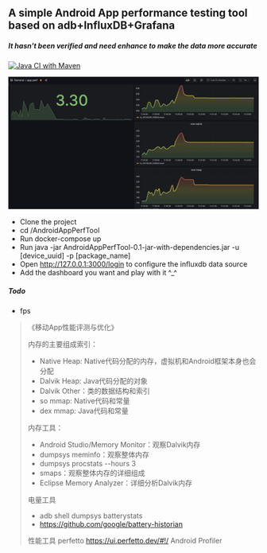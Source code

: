 ## A simple Android App performance testing tool based on adb+InfluxDB+Grafana
##### It hasn't been verified and need enhance to make the data more accurate
[![Java CI with Maven](https://github.com/quxiaozha/AppPerfTest/actions/workflows/maven.yml/badge.svg)](https://github.com/quxiaozha/AppPerfTest/actions/workflows/maven.yml)

![AndroidAppPerfTool.png](screenshot%2FAndroidAppPerfTool.png)

- Clone the project
- cd /AndroidAppPerfTool
- Run docker-compose up
- Run java -jar AndroidAppPerfTool-0.1-jar-with-dependencies.jar -u [device_uuid] -p [package_name]
- Open http://127.0.0.1:3000/login to configure the influxdb data source
- Add the dashboard you want and play with it ^_^

##### Todo
- fps

> 《移动App性能评测与优化》
> 
> 内存的主要组成索引：
> - Native Heap: Native代码分配的内存，虚拟机和Android框架本身也会分配
> - Dalvik Heap: Java代码分配的对象
> - Dalvik Other：类的数据结构和索引
> - so mmap: Native代码和常量
> - dex mmap: Java代码和常量
> 
> 内存工具：
> - Android Studio/Memory Monitor：观察Dalvik内存
> - dumpsys meminfo：观察整体内存
> - dumpsys procstats --hours 3
> - smaps：观察整体内存的详细组成
> - Eclipse Memory Analyzer：详细分析Dalvik内存
> 
> 电量工具
> - adb shell dumpsys batterystats
> - https://github.com/google/battery-historian
> 
> 性能工具
> perfetto https://ui.perfetto.dev/#!/ 
> Android Profiler 
